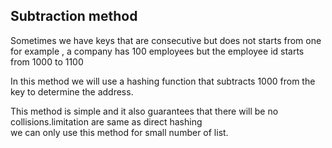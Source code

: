 ## Subtraction method

Sometimes we have keys that are consecutive but does not starts from one <br/>
for example , a company has 100 employees but the employee id starts from 1000 to 1100<br/> 

In this method we will use a hashing function that subtracts 1000 from the key to determine the address.<br/>

This method is simple and it also guarantees that there will be no collisions.limitation are same as direct hashing<br/>we can only use this method for small number of list.